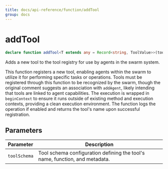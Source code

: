 ```yaml
---
title: docs/api-reference/function/addTool
group: docs
---
```


# addTool

```ts
declare function addTool<T extends any = Record<string, ToolValue>>(toolSchema: IAgentTool<T>): string;
```

Adds a new tool to the tool registry for use by agents in the swarm system.

This function registers a new tool, enabling agents within the swarm to utilize it for performing specific tasks or operations.
Tools must be registered through this function to be recognized by the swarm, though the original comment suggests an association with
`addAgent`, likely intending that tools are linked to agent capabilities. The execution is wrapped in `beginContext` to ensure it runs
outside of existing method and execution contexts, providing a clean execution environment. The function logs the operation if enabled
and returns the tool's name upon successful registration.

## Parameters

| Parameter | Description |
|-----------|-------------|
| `toolSchema` | Tool schema configuration defining the tool's name, function, and metadata. |
